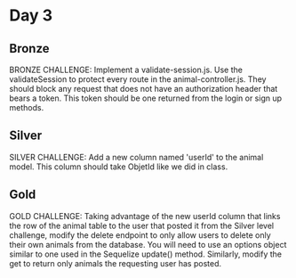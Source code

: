 # Day 3

## Bronze

BRONZE CHALLENGE:
Implement a validate-session.js. Use the validateSession to protect every
route in the animal-controller.js. They should block any request that does
not have an authorization header that bears a token.
This token should be one returned from the login or sign up methods.

## Silver

SILVER CHALLENGE:
Add a new column named 'userId' to the animal model.
This column should take ObjetId like we did in class.

## Gold

GOLD CHALLENGE:
Taking advantage of the new userId column that links the row of the
animal table to the user that posted it from the Silver level challenge,
modify the delete endpoint to only allow users to delete only their own
animals from the database. You will need to use an options object
similar to one used in the Sequelize update() method.
Similarly, modify the get to return only animals the requesting
user has posted.